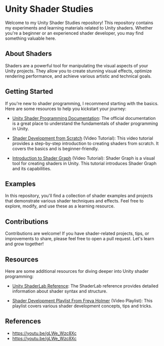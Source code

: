 # Unity Shader Studies

Welcome to my Unity Shader Studies repository! This repository contains my experiments and learning materials related to Unity shaders. Whether you're a beginner or an experienced shader developer, you may find something valuable here.

## About Shaders

Shaders are a powerful tool for manipulating the visual aspects of your Unity projects. They allow you to create stunning visual effects, optimize rendering performance, and achieve various artistic and technical goals.

## Getting Started

If you're new to shader programming, I recommend starting with the basics. Here are some resources to help you kickstart your journey:

- [Unity Shader Programming Documentation](https://docs.unity3d.com/Manual/Shaders.html): The official documentation is a great place to understand the fundamentals of shader programming in Unity.

- [Shader Development from Scratch](https://youtu.be/gLWe_Wzc8Xc) (Video Tutorial): This video tutorial provides a step-by-step introduction to creating shaders from scratch. It covers the basics and is beginner-friendly.

- [Introduction to Shader Graph](https://www.youtube.com/watch?v=dPJQuD93-Ks&ab_channel=GabrielAguiarProd) (Video Tutorial): Shader Graph is a visual tool for creating shaders in Unity. This tutorial introduces Shader Graph and its capabilities.

## Examples

In this repository, you'll find a collection of shader examples and projects that demonstrate various shader techniques and effects. Feel free to explore, modify, and use these as a learning resource.

## Contributions

Contributions are welcome! If you have shader-related projects, tips, or improvements to share, please feel free to open a pull request. Let's learn and grow together!

## Resources

Here are some additional resources for diving deeper into Unity shader programming:

- [Unity ShaderLab Reference](https://docs.unity3d.com/Manual/SL-Shader.html): The ShaderLab reference provides detailed information about shader syntax and structure.

- [Shader Development Playlist From Freya Holmer](https://www.youtube.com/watch?v=kfM-yu0iQBk&list=PLImQaTpSAdsCnJon-Eir92SZMl7tPBS4Z&pp=iAQB) (Video Playlist): This playlist covers various shader development concepts, tips and tricks.

## References
- https://youtu.be/gLWe_Wzc8Xc
- https://youtu.be/gLWe_Wzc8Xc
